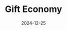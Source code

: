 ---
title: Gift Economy
fulltitle: Gift Economy

date: 2024-12-25

tags:
- 2024
characters:
- tzipora
- baron
categories:
- sketch
keywords:
- 2024

rgb: 221, 112, 85

url: /stories/gift-economy/
image: /images/fullres/gifts.jpg
caption: Gift economy 🎁
---
